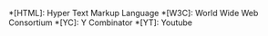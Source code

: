 *[HTML]: Hyper Text Markup Language
*[W3C]: World Wide Web Consortium
*[YC]: Y Combinator
*[YT]: Youtube